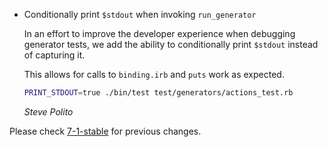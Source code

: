 *   Conditionally print `$stdout` when invoking `run_generator`

    In an effort to improve the developer experience when debugging
    generator tests, we add the ability to conditionally print `$stdout`
    instead of capturing it.

    This allows for calls to `binding.irb` and `puts` work as expected.

    ```sh
    PRINT_STDOUT=true ./bin/test test/generators/actions_test.rb
    ```


    *Steve Polito*

Please check [7-1-stable](https://github.com/rails/rails/blob/7-1-stable/railties/CHANGELOG.md) for previous changes.
